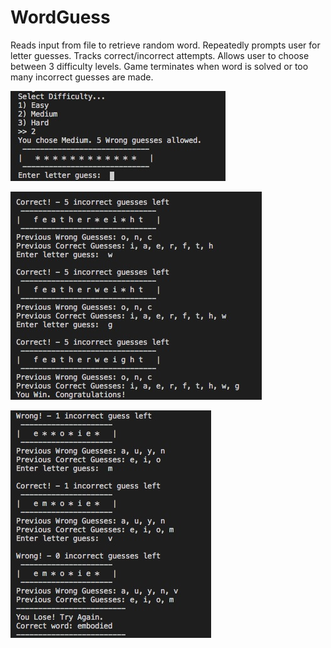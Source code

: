# WordGuess
Reads input from file to retrieve random word. Repeatedly prompts user for letter guesses. Tracks correct/incorrect attempts. Allows user to choose between 3 difficulty levels. Game terminates when word is solved or too many incorrect guesses are made.

![alt text](https://github.com/lsteidl/WordGuess/blob/master/screenshots/menu%20and%20start.jpg)

![alt text](https://github.com/lsteidl/WordGuess/blob/master/screenshots/game%20end%20-%20win.jpg)

![alt text](https://github.com/lsteidl/WordGuess/blob/master/screenshots/game%20end%20-loss.jpg)
